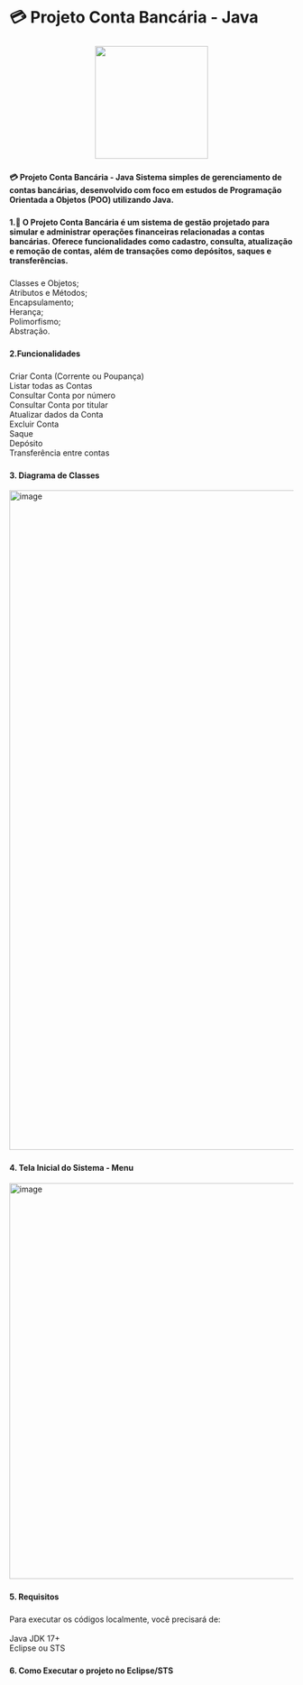 <h1 align="left">💳 Projeto Conta Bancária - Java</h1>

###

<div align="center">
  <img height="200" src="https://camo.githubusercontent.com/30a9cb9769ce5f1481af69d25d347bd70d63476712ec90d23404b47c4891ecda/68747470733a2f2f692e696d6775722e636f6d2f496144346c77672e706e67"  />
</div>

###

<h4 align="left">💳  Projeto Conta Bancária - Java Sistema simples de gerenciamento de contas bancárias, desenvolvido com foco em estudos de Programação Orientada a Objetos (POO) utilizando Java.</h4>

###

<h4 align="left">1.📌 O Projeto Conta Bancária é um sistema de gestão projetado para simular e administrar operações financeiras relacionadas a contas bancárias. Oferece funcionalidades como cadastro, consulta, atualização e remoção de contas, além de transações como depósitos, saques e transferências.</h4>

###

<p align="left">Classes e Objetos;<br>Atributos e Métodos;<br>Encapsulamento;<br>Herança;<br>Polimorfismo;<br>Abstração.</p>

###

<h4 align="left">2.Funcionalidades</h4>

###

<p align="left">Criar Conta (Corrente ou Poupança)<br>Listar todas as Contas<br>Consultar Conta por número<br>Consultar Conta por titular<br>Atualizar dados da Conta<br>Excluir Conta<br>Saque<br>Depósito<br>Transferência entre contas</p>

###

<h4 align="left">3. Diagrama de Classes</h4>
<img width="1050" height="1170" alt="image" src="https://github.com/user-attachments/assets/0f2fb179-f424-4e1f-aa68-49b5a5461c38" />

###

<h4 align="left">4. Tela Inicial do Sistema - Menu</h4>
<img width="1128" height="702" alt="image" src="https://github.com/user-attachments/assets/55590d56-3111-47ef-86d4-888e02f5c7f4" />

###

<h4 align="left">5. Requisitos</h4>

###

<p align="left">Para executar os códigos localmente, você precisará de:<br><br>Java JDK 17+<br>Eclipse ou STS</p>

###

<h4 align="left">6. Como Executar o projeto no Eclipse/STS</h4>

###

<p align="left"></p>

###
